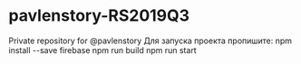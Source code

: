 # pavlenstory-RS2019Q3
Private repository for @pavlenstory
Для запуска проекта пропишите:
npm install --save firebase
npm run build
npm run start 

